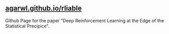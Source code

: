 
## [agarwl.github.io/rliable](https://agarwl.github.io/rliable)

Github Page for the paper "Deep Reinforcement Learning at the Edge of the Statistical Precipice".  

